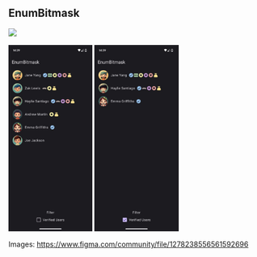 ## EnumBitmask

[![](https://img.shields.io/badge/Читать_пост_в_телеге-24A1DE?style=for-the-badge&logo=telegram&logoColor=white)](https://t.me/foundout/45)

<p align="left">
    <img src=".github/pics/img1.jpg" width="33%">
    <img src=".github/pics/img2.jpg" width="33%">
</p>

Images: https://www.figma.com/community/file/1278238556561592696